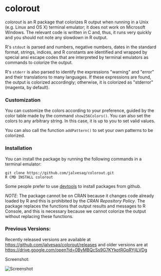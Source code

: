 colorout
========

*colorout* is an R package that colorizes R output when running in a Unix
(e.g. Linux and OS X) terminal emulator; it does not work on Microsoft Windows.
The relevant code is written in C and, thus, it runs very quickly and you
should not note any slowdown in R output. 

R's `stdout` is parsed and numbers, negative numbers, dates in the standard
format, strings, indices, and R constants are identified and wrapped by special
ansi escape codes that are interpreted by terminal emulators as commands to
colorize the output.

R's `stderr` is also parsed to identify the expressions "warning" and "error"
and their translations to many languages. If these expressions are found, the
output is colorized accordingly; otherwise, it is colorized as "stderror"
(magenta, by default).


### Customization

You can customize the colors according to your preference, guided by the
color table made by the command `show256Colors()`. 
You can also set the colors to any arbitrary string. In this case, it is
up to you to set valid values.

You can also call the function `addPattern()` to set your own patterns to be
colorized.

### Installation

You can install the package by running the following commands in a terminal
emulator:

```
git clone https://github.com/jalvesaq/colorout.git
R CMD INSTALL colorout
```

Some people prefer to use
[devtools](http://cran.r-project.org/web/packages/devtools/index.html) to
install packages from github.

_NOTE_: 
The package cannot be on CRAN because it changes code already loaded by R and
this is prohibited by the *CRAN Repository Policy*. The package replaces the
functions that output results and messages to R Console, and this is necessary
because we cannot colorize the output without replacing these functions.


### Previous Versions:

Recently released versions are available at
https://github.com/jalvesaq/colorout/releases and older versions are at
https://drive.google.com/open?id=0ByMBQcSs9G7KYkotRGpRYjlLVDg

Screenshot:

![Screenshot](https://raw.githubusercontent.com/jalvesaq/colorout/master/man/figures/screenshot.png "Screenshot")
